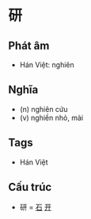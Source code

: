 # 研

## Phát âm
* Hán Việt: nghiên

## Nghĩa
* (n) nghiên cứu
* (v) nghiền nhỏ, mài

## Tags
* Hán Việt

## Cấu trúc
* 研 = [石](石.md) [开](开.md)

<script>window.HANZI_FIELD='研';</script>